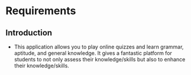 # Requirements

## Introduction

*   This application allows you to play online quizzes and learn grammar, aptitude, and general knowledge. It gives a fantastic platform for students to not only assess their knowledge/skills but also to enhance their knowledge/skills.